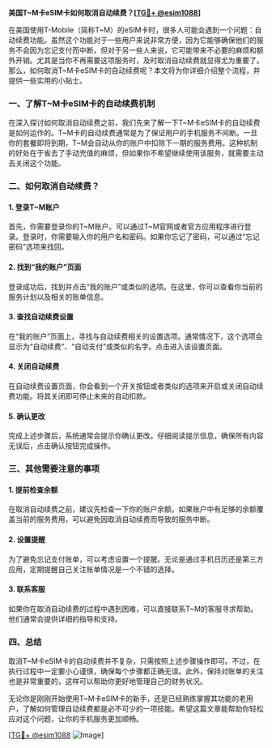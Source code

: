 **美国T~M卡eSIM卡如何取消自动续费？[[TG💪+ @esim1088](https://t.me/s/esim1088)]**

在美国使用T-Mobile（简称T~M）的eSIM卡时，很多人可能会遇到一个问题：自动续费功能。虽然这个功能对于一些用户来说非常方便，因为它能够确保他们的服务不会因为忘记支付而中断，但对于另一些人来说，它可能带来不必要的麻烦和额外开销。尤其是当你不再需要这项服务时，及时取消自动续费就显得尤为重要了。那么，如何取消T~M卡eSIM卡的自动续费呢？本文将为你详细介绍整个流程，并提供一些实用的小贴士。

### 一、了解T~M卡eSIM卡的自动续费机制

在深入探讨如何取消自动续费之前，我们先来了解一下T~M卡eSIM卡的自动续费是如何运作的。T~M卡的自动续费通常是为了保证用户的手机服务不间断。一旦你的套餐即将到期，T~M会自动从你的账户中扣除下一期的服务费用。这种机制的好处在于省去了手动充值的麻烦，但如果你不希望继续使用该服务，就需要主动去关闭这个功能。

### 二、如何取消自动续费？

#### 1. 登录T~M账户

首先，你需要登录你的T~M账户。可以通过T~M官网或者官方应用程序进行登录。登录时，你需要输入你的用户名和密码。如果你忘记了密码，可以通过“忘记密码”选项来找回。

#### 2. 找到“我的账户”页面

登录成功后，找到并点击“我的账户”或类似的选项。在这里，你可以查看你当前的服务计划以及相关的账单信息。

#### 3. 查找自动续费设置

在“我的账户”页面上，寻找与自动续费相关的设置选项。通常情况下，这个选项会显示为“自动续费”、“自动支付”或类似的名字。点击进入该设置页面。

#### 4. 关闭自动续费

在自动续费设置页面，你会看到一个开关按钮或者类似的选项来开启或关闭自动续费功能。将其关闭即可停止未来的自动扣款。

#### 5. 确认更改

完成上述步骤后，系统通常会提示你确认更改。仔细阅读提示信息，确保所有内容无误后，点击确认按钮完成操作。

### 三、其他需要注意的事项

#### 1. 提前检查余额

在取消自动续费之前，建议先检查一下你的账户余额。如果账户中有足够的余额覆盖当前的服务费用，可以避免因取消自动续费而导致的服务中断。

#### 2. 设置提醒

为了避免忘记支付账单，可以考虑设置一个提醒。无论是通过手机日历还是第三方应用，定期提醒自己关注账单情况是一个不错的选择。

#### 3. 联系客服

如果你在取消自动续费的过程中遇到困难，可以直接联系T~M的客服寻求帮助。他们通常会提供详细的指导和支持。

### 四、总结

取消T~M卡eSIM卡的自动续费并不复杂，只需按照上述步骤操作即可。不过，在执行过程中一定要小心谨慎，确保每个步骤都正确无误。此外，保持对账单的关注也是非常重要的，这样可以帮助你更好地管理自己的财务状况。

无论你是刚刚开始使用T~M卡eSIM卡的新手，还是已经熟练掌握其功能的老用户，了解如何管理自动续费都是必不可少的一项技能。希望这篇文章能帮助你轻松应对这个问题，让你的手机服务更加顺畅。

[[TG💪+ @esim1088](https://t.me/s/esim1088) ![Image](https://i.postimg.cc/4NQfJmqS/Snipaste-2025-05-13-00-14-12.png)]